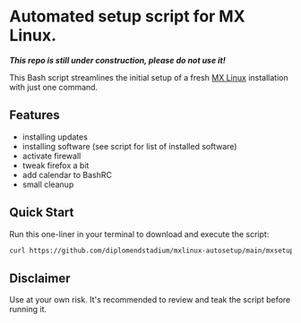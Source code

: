 # Automated setup script for MX Linux.

***This repo is still under construction, please do not use it!***

This Bash script streamlines the initial setup of a fresh [MX Linux](https://mxlinux.org) installation with just one command.

## Features

- installing updates
- installing software (see script for list of installed software)
- activate firewall
- tweak firefox a bit
- add calendar to BashRC
- small cleanup

## Quick Start

Run this one-liner in your terminal to download and execute the script:

```bash
curl https://github.com/diplomendstadium/mxlinux-autosetup/main/mxsetup.sh | sudo bash
```

## Disclaimer

Use at your own risk. It's recommended to review and teak the script before running it.
